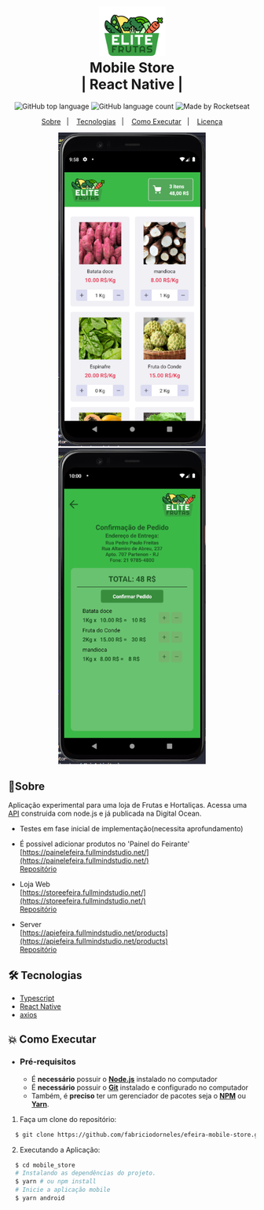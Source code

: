 <h1 align="center">
    <img alt="Proffy" src="./src/assets/Logo@3x.png" height="100px" />
    <br>Mobile Store<br/>
    | React Native |
</h1>

<p align="center">
  <img alt="GitHub top language" src="https://img.shields.io/github/languages/top/fabriciodorneles/proffy?style=flat-square">
  <img alt="GitHub language count" src="https://img.shields.io/github/languages/count/fabriciodorneles/proffy?style=flat-square">
  <img alt="Made by Rocketseat" src="https://img.shields.io/badge/made%20by-Rocketseat-%237519C1?style=flat-square"><br/>

</p>
<p align="center">
  <a href="#bookmark-sobre">Sobre</a>&nbsp;&nbsp;&nbsp;|&nbsp;&nbsp;&nbsp;
  <a href="#rocket-tecnologias">Tecnologias</a>&nbsp;&nbsp;&nbsp;|&nbsp;&nbsp;&nbsp;
  <a href="#boom-como-executar">Como Executar</a>&nbsp;&nbsp;&nbsp;|&nbsp;&nbsp;&nbsp;
  <a href="#memo-licença">Licença</a>
</p>

<p align="center">
  <img alt="design do projeto - dashboard" width="300px" src="./readme_imgs/dashboard.png" />
  <img alt="design do projeto - cart" width="300px" src="./readme_imgs/cart.png" />
<p>

## 🚀Sobre

Aplicação experimental para uma loja de Frutas e Hortaliças. 
Acessa uma [API](https://apiefeira.fullmindstudio.net/products) construida com node.js e já publicada na Digital Ocean.

* Testes em fase inicial de implementação(necessita aprofundamento)  

* É possivel adicionar produtos no 'Painel do Feirante'  
[https://painelefeira.fullmindstudio.net/](https://painelefeira.fullmindstudio.net/)  
[Repositório](https://github.com/fabriciodorneles/e-feira-painel-feirante)
* Loja Web  
[https://storeefeira.fullmindstudio.net/](https://storeefeira.fullmindstudio.net/)  
[Repositório](https://github.com/fabriciodorneles/e-feira-loja)
* Server  
[https://apiefeira.fullmindstudio.net/products](https://apiefeira.fullmindstudio.net/products)  
[Repositório](https://github.com/fabriciodorneles/e-feira-server)


## 🛠 Tecnologias

-  [Typescript](https://www.typescriptlang.org/)
-  [React Native](http://facebook.github.io/react-native/)
-  [axios](https://github.com/axios/axios)

## :boom: Como Executar

- ### **Pré-requisitos**

  - É **necessário** possuir o **[Node.js](https://nodejs.org/en/)** instalado no computador
  - É **necessário** possuir o **[Git](https://git-scm.com/)** instalado e configurado no computador
  - Também, é **preciso** ter um gerenciador de pacotes seja o **[NPM](https://www.npmjs.com/)** ou **[Yarn](https://yarnpkg.com/)**.

1. Faça um clone do repositório:

```sh
  $ git clone https://github.com/fabriciodorneles/efeira-mobile-store.git
```

2. Executando a Aplicação:

```sh
  $ cd mobile_store
  # Instalando as dependências do projeto.
  $ yarn # ou npm install
  # Inicie a aplicação mobile
  $ yarn android
```



